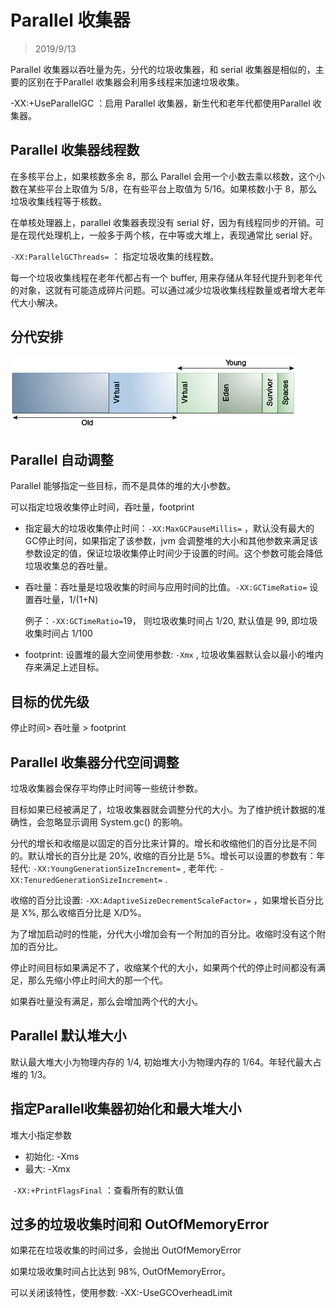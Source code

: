 # Parallel 收集器

> 2019/9/13

Parallel 收集器以吞吐量为先，分代的垃圾收集器，和 serial 收集器是相似的，主要的区别在于Parallel 收集器会利用多线程来加速垃圾收集。

-XX:+UseParallelGC ：启用 Parallel 收集器，新生代和老年代都使用Parallel 收集器。

## Parallel 收集器线程数

在多核平台上，如果核数多余 8，那么 Parallel 会用一个小数去乘以核数，这个小数在某些平台上取值为 5/8，在有些平台上取值为 5/16。如果核数小于 8，那么垃圾收集线程等于核数。

在单核处理器上，parallel  收集器表现没有 serial 好，因为有线程同步的开销。可是在现代处理机上，一般多于两个核，在中等或大堆上，表现通常比 serial 好。

`-XX:ParallelGCThreads=`<N> ： 指定垃圾收集的线程数。

每一个垃圾收集线程在老年代都占有一个 buffer, 用来存储从年轻代提升到老年代的对象，这就有可能造成碎片问题。可以通过减少垃圾收集线程数量或者增大老年代大小解决。

## 分代安排

![](./img/6-1.png)

## Parallel 自动调整

Parallel 能够指定一些目标，而不是具体的堆的大小参数。

可以指定垃圾收集停止时间，吞吐量，footprint  

* 指定最大的垃圾收集停止时间：`-XX:MaxGCPauseMillis=`<N> ，默认没有最大的GC停止时间，如果指定了该参数，jvm 会调整堆的大小和其他参数来满足该参数设定的值，保证垃圾收集停止时间少于设置的时间。这个参数可能会降低垃圾收集总的吞吐量。

* 吞吐量：吞吐量是垃圾收集的时间与应用时间的比值。`-XX:GCTimeRatio=`<N> 设置吞吐量，1/(1+N)

  例子：`-XX:GCTimeRatio=`19， 则垃圾收集时间占 1/20, 默认值是 99, 即垃圾收集时间占 1/100

* footprint: 设置堆的最大空间使用参数: `-Xmx`<N> , 垃圾收集器默认会以最小的堆内存来满足上述目标。

## 目标的优先级

停止时间> 吞吐量 > footprint

## Parallel  收集器分代空间调整

垃圾收集器会保存平均停止时间等一些统计参数。

目标如果已经被满足了，垃圾收集器就会调整分代的大小。为了维护统计数据的准确性，会忽略显示调用 System.gc() 的影响。

分代的增长和收缩是以固定的百分比来计算的。增长和收缩他们的百分比是不同的。默认增长的百分比是 20%, 收缩的百分比是 5%。增长可以设置的参数有：年轻代: `-XX:YoungGenerationSizeIncrement=`<Y> , 老年代: `-XX:TenuredGenerationSizeIncrement=`<T> .

收缩的百分比设置: `-XX:AdaptiveSizeDecrementScaleFactor=`<D> ，如果增长百分比是 X%, 那么收缩百分比是 X/D%。

为了增加启动时的性能，分代大小增加会有一个附加的百分比。收缩时没有这个附加的百分比。

停止时间目标如果满足不了，收缩某个代的大小，如果两个代的停止时间都没有满足，那么先缩小停止时间大的那一个代。

如果吞吐量没有满足，那么会增加两个代的大小。

## Parallel  默认堆大小

默认最大堆大小为物理内存的 1/4, 初始堆大小为物理内存的 1/64。年轻代最大占堆的 1/3。

## 指定Parallel收集器初始化和最大堆大小

堆大小指定参数

* 初始化: -Xms 
* 最大: -Xmx 

 `-XX:+PrintFlagsFinal`  ：查看所有的默认值

## 过多的垃圾收集时间和 OutOfMemoryError

如果花在垃圾收集的时间过多，会抛出 OutOfMemoryError

如果垃圾收集时间占比达到 98%, OutOfMemoryError。

可以关闭该特性，使用参数: -XX:-UseGCOverheadLimit 







